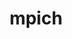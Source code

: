 ---
title: "mpich"
layout: cache
categories: [package, v0.20.2]
meta: {"versions": ["3.4.3", "4.1.1"], "compilers": ["gcc@=11.1.0", "gcc@=11.3.0", "gcc@=12.1.0", "gcc@=7.3.1", "gcc@=7.5.0", "oneapi@=2023.0.0"], "oss": ["amzn2", "ubuntu18.04", "ubuntu20.04", "ubuntu22.04"], "platforms": ["linux"], "targets": ["aarch64", "neoverse_n1", "ppc64le", "x86_64", "x86_64_v3"], "stacks": ["aws-isc", "aws-isc-aarch64", "build_systems", "data-vis-sdk", "e4s", "e4s-oneapi", "e4s-power", "root", "tutorial"], "num_specs": 16, "num_specs_by_stack": {"aws-isc-aarch64": 2, "root": 16, "aws-isc": 1, "build_systems": 1, "e4s-power": 3, "e4s": 4, "e4s-oneapi": 1, "data-vis-sdk": 2, "tutorial": 2}}
spec_details: [{"hash": "s7v3dariqogqwanrflenm2gyidgoswuc", "compiler": "gcc@=7.3.1", "versions": ["4.1.1"], "os": "amzn2", "platform": "linux", "target": "aarch64", "variants": ["~argobots", "build_system=autotools", "~cuda", "datatype-engine=auto", "device=ch4", "+fortran", "+hwloc", "+hydra", "+libxml2", "netmod=ofi", "+pci", "pmi=pmi", "~rocm", "+romio", "~slurm", "~two_level_namespace", "~vci", "~verbs", "~wrapperrpath"], "stacks": ["aws-isc-aarch64", "root"], "size": "-", "tarball": "https://binaries.spack.io/releases/v0.20.2/build_cache/linux-amzn2-aarch64/gcc-7.3.1/mpich-4.1.1/linux-amzn2-aarch64-gcc-7.3.1-mpich-4.1.1-s7v3dariqogqwanrflenm2gyidgoswuc.spack"}, {"hash": "sgsl74v2uocjn45rzem5d2dvey2i6mkv", "compiler": "gcc@=7.3.1", "versions": ["4.1.1"], "os": "amzn2", "platform": "linux", "target": "neoverse_n1", "variants": ["~argobots", "build_system=autotools", "~cuda", "datatype-engine=auto", "device=ch4", "+fortran", "+hwloc", "+hydra", "+libxml2", "netmod=ofi", "+pci", "pmi=pmi", "~rocm", "+romio", "~slurm", "~two_level_namespace", "~vci", "~verbs", "~wrapperrpath"], "stacks": ["aws-isc-aarch64", "root"], "size": "-", "tarball": "https://binaries.spack.io/releases/v0.20.2/build_cache/linux-amzn2-neoverse_n1/gcc-7.3.1/mpich-4.1.1/linux-amzn2-neoverse_n1-gcc-7.3.1-mpich-4.1.1-sgsl74v2uocjn45rzem5d2dvey2i6mkv.spack"}, {"hash": "d4ipplp7pfqmiis7l43p5ipszw22stmk", "compiler": "gcc@=7.3.1", "versions": ["4.1.1"], "os": "amzn2", "platform": "linux", "target": "x86_64_v3", "variants": ["~argobots", "build_system=autotools", "~cuda", "datatype-engine=auto", "device=ch4", "+fortran", "+hwloc", "+hydra", "+libxml2", "netmod=ofi", "+pci", "pmi=pmi", "~rocm", "+romio", "~slurm", "~two_level_namespace", "~vci", "~verbs", "~wrapperrpath"], "stacks": ["root", "aws-isc"], "size": "-", "tarball": "https://binaries.spack.io/releases/v0.20.2/build_cache/linux-amzn2-x86_64_v3/gcc-7.3.1/mpich-4.1.1/linux-amzn2-x86_64_v3-gcc-7.3.1-mpich-4.1.1-d4ipplp7pfqmiis7l43p5ipszw22stmk.spack"}, {"hash": "jxsaeuusxswv2h5m6izfkj6a55dlozgb", "compiler": "gcc@=7.5.0", "versions": ["4.1.1"], "os": "ubuntu18.04", "platform": "linux", "target": "x86_64_v3", "variants": ["~argobots", "build_system=autotools", "~cuda", "datatype-engine=auto", "device=ch4", "~fortran", "+hwloc", "+hydra", "+libxml2", "netmod=ofi", "+pci", "pmi=pmi", "~rocm", "+romio", "~slurm", "~two_level_namespace", "~vci", "~verbs", "+wrapperrpath"], "stacks": ["root", "build_systems"], "size": "-", "tarball": "https://binaries.spack.io/releases/v0.20.2/build_cache/linux-ubuntu18.04-x86_64_v3/gcc-7.5.0/mpich-4.1.1/linux-ubuntu18.04-x86_64_v3-gcc-7.5.0-mpich-4.1.1-jxsaeuusxswv2h5m6izfkj6a55dlozgb.spack"}, {"hash": "jt4nwy3szff5ldz2644v3stehqcsn64n", "compiler": "gcc@=11.1.0", "versions": ["4.1.1"], "os": "ubuntu20.04", "platform": "linux", "target": "ppc64le", "variants": ["~argobots", "build_system=autotools", "~cuda", "datatype-engine=auto", "device=ch4", "+fortran", "+hwloc", "+hydra", "+libxml2", "netmod=ofi", "+pci", "pmi=pmi", "~rocm", "+romio", "~slurm", "~two_level_namespace", "~vci", "~verbs", "~wrapperrpath"], "stacks": ["e4s-power", "root"], "size": "-", "tarball": "https://binaries.spack.io/releases/v0.20.2/build_cache/linux-ubuntu20.04-ppc64le/gcc-11.1.0/mpich-4.1.1/linux-ubuntu20.04-ppc64le-gcc-11.1.0-mpich-4.1.1-jt4nwy3szff5ldz2644v3stehqcsn64n.spack"}, {"hash": "tfjzzx7if2hx5gngnc7gqnmew7znsvmj", "compiler": "gcc@=11.1.0", "versions": ["4.1.1"], "os": "ubuntu20.04", "platform": "linux", "target": "ppc64le", "variants": ["~argobots", "build_system=autotools", "~cuda", "datatype-engine=auto", "device=ch4", "+fortran", "+hwloc", "+hydra", "+libxml2", "netmod=ofi", "+pci", "pmi=pmi", "~rocm", "+romio", "~slurm", "~two_level_namespace", "~vci", "~verbs", "~wrapperrpath"], "stacks": ["e4s-power", "root"], "size": "-", "tarball": "https://binaries.spack.io/releases/v0.20.2/build_cache/linux-ubuntu20.04-ppc64le/gcc-11.1.0/mpich-4.1.1/linux-ubuntu20.04-ppc64le-gcc-11.1.0-mpich-4.1.1-tfjzzx7if2hx5gngnc7gqnmew7znsvmj.spack"}, {"hash": "7zxghb7bikkepvlsx4b7su4zpppymoaa", "compiler": "gcc@=11.1.0", "versions": ["4.1.1"], "os": "ubuntu20.04", "platform": "linux", "target": "ppc64le", "variants": ["~argobots", "build_system=autotools", "~cuda", "datatype-engine=auto", "device=ch4", "+fortran", "+hwloc", "+hydra", "+libxml2", "netmod=ofi", "+pci", "pmi=pmi", "~rocm", "+romio", "~slurm", "~two_level_namespace", "~vci", "~verbs", "~wrapperrpath"], "stacks": ["e4s-power", "root"], "size": "-", "tarball": "https://binaries.spack.io/releases/v0.20.2/build_cache/linux-ubuntu20.04-ppc64le/gcc-11.1.0/mpich-4.1.1/linux-ubuntu20.04-ppc64le-gcc-11.1.0-mpich-4.1.1-7zxghb7bikkepvlsx4b7su4zpppymoaa.spack"}, {"hash": "vatatap3rulizyc3f7yiql72amnsbhd4", "compiler": "gcc@=11.1.0", "versions": ["4.1.1"], "os": "ubuntu20.04", "platform": "linux", "target": "x86_64_v3", "variants": ["~argobots", "build_system=autotools", "~cuda", "datatype-engine=auto", "device=ch4", "+fortran", "+hwloc", "+hydra", "+libxml2", "netmod=ofi", "+pci", "pmi=pmi", "~rocm", "+romio", "~slurm", "~two_level_namespace", "~vci", "~verbs", "~wrapperrpath"], "stacks": ["e4s", "root"], "size": "-", "tarball": "https://binaries.spack.io/releases/v0.20.2/build_cache/linux-ubuntu20.04-x86_64_v3/gcc-11.1.0/mpich-4.1.1/linux-ubuntu20.04-x86_64_v3-gcc-11.1.0-mpich-4.1.1-vatatap3rulizyc3f7yiql72amnsbhd4.spack"}, {"hash": "pm4qc6j6b7st65sabl6dheg6gfg77mmx", "compiler": "oneapi@=2023.0.0", "versions": ["3.4.3"], "os": "ubuntu20.04", "platform": "linux", "target": "x86_64", "variants": ["~argobots", "build_system=autotools", "~cuda", "datatype-engine=auto", "device=ch4", "+fortran", "+hwloc", "+hydra", "+libxml2", "netmod=ofi", "patches=66ba8eb,7326028,be529bf", "+pci", "pmi=pmi", "~rocm", "+romio", "~slurm", "~two_level_namespace", "~verbs", "~wrapperrpath"], "stacks": ["e4s-oneapi", "root"], "size": "-", "tarball": "https://binaries.spack.io/releases/v0.20.2/build_cache/linux-ubuntu20.04-x86_64/oneapi-2023.0.0/mpich-3.4.3/linux-ubuntu20.04-x86_64-oneapi-2023.0.0-mpich-3.4.3-pm4qc6j6b7st65sabl6dheg6gfg77mmx.spack"}, {"hash": "l4mbcp4qeerqrt5euzvhunciqfq7ctjv", "compiler": "gcc@=11.1.0", "versions": ["4.1.1"], "os": "ubuntu20.04", "platform": "linux", "target": "x86_64_v3", "variants": ["~argobots", "build_system=autotools", "~cuda", "datatype-engine=auto", "device=ch4", "+fortran", "+hwloc", "+hydra", "+libxml2", "netmod=ofi", "+pci", "pmi=pmi", "~rocm", "+romio", "~slurm", "~two_level_namespace", "~vci", "~verbs", "+wrapperrpath"], "stacks": ["root", "data-vis-sdk"], "size": "-", "tarball": "https://binaries.spack.io/releases/v0.20.2/build_cache/linux-ubuntu20.04-x86_64_v3/gcc-11.1.0/mpich-4.1.1/linux-ubuntu20.04-x86_64_v3-gcc-11.1.0-mpich-4.1.1-l4mbcp4qeerqrt5euzvhunciqfq7ctjv.spack"}, {"hash": "baywflcwbvcjukmnzzl63ppkypodncys", "compiler": "gcc@=11.1.0", "versions": ["4.1.1"], "os": "ubuntu20.04", "platform": "linux", "target": "x86_64_v3", "variants": ["~argobots", "build_system=autotools", "~cuda", "datatype-engine=auto", "device=ch4", "+fortran", "+hwloc", "+hydra", "+libxml2", "netmod=ofi", "+pci", "pmi=pmi", "~rocm", "+romio", "~slurm", "~two_level_namespace", "~vci", "~verbs", "+wrapperrpath"], "stacks": ["root", "data-vis-sdk"], "size": "-", "tarball": "https://binaries.spack.io/releases/v0.20.2/build_cache/linux-ubuntu20.04-x86_64_v3/gcc-11.1.0/mpich-4.1.1/linux-ubuntu20.04-x86_64_v3-gcc-11.1.0-mpich-4.1.1-baywflcwbvcjukmnzzl63ppkypodncys.spack"}, {"hash": "7nd5rcxjsakql7ynm6tulavtncxkxh33", "compiler": "gcc@=11.1.0", "versions": ["4.1.1"], "os": "ubuntu20.04", "platform": "linux", "target": "x86_64_v3", "variants": ["~argobots", "build_system=autotools", "~cuda", "datatype-engine=auto", "device=ch4", "+fortran", "+hwloc", "+hydra", "+libxml2", "netmod=ofi", "+pci", "pmi=pmi", "~rocm", "+romio", "~slurm", "~two_level_namespace", "~vci", "~verbs", "~wrapperrpath"], "stacks": ["e4s", "root"], "size": "-", "tarball": "https://binaries.spack.io/releases/v0.20.2/build_cache/linux-ubuntu20.04-x86_64_v3/gcc-11.1.0/mpich-4.1.1/linux-ubuntu20.04-x86_64_v3-gcc-11.1.0-mpich-4.1.1-7nd5rcxjsakql7ynm6tulavtncxkxh33.spack"}, {"hash": "g64rdbkmmjn5eufcuribsy2mjukjvk62", "compiler": "gcc@=11.1.0", "versions": ["4.1.1"], "os": "ubuntu20.04", "platform": "linux", "target": "x86_64_v3", "variants": ["~argobots", "build_system=autotools", "~cuda", "datatype-engine=auto", "device=ch4", "+fortran", "+hwloc", "+hydra", "+libxml2", "netmod=ofi", "+pci", "pmi=pmi", "~rocm", "+romio", "~slurm", "~two_level_namespace", "~vci", "~verbs", "~wrapperrpath"], "stacks": ["e4s", "root"], "size": "-", "tarball": "https://binaries.spack.io/releases/v0.20.2/build_cache/linux-ubuntu20.04-x86_64_v3/gcc-11.1.0/mpich-4.1.1/linux-ubuntu20.04-x86_64_v3-gcc-11.1.0-mpich-4.1.1-g64rdbkmmjn5eufcuribsy2mjukjvk62.spack"}, {"hash": "qju4ojak3pzwao2y5masq4i77h3nzlbu", "compiler": "gcc@=11.1.0", "versions": ["4.1.1"], "os": "ubuntu20.04", "platform": "linux", "target": "x86_64_v3", "variants": ["~argobots", "build_system=autotools", "~cuda", "datatype-engine=auto", "device=ch4", "+fortran", "+hwloc", "+hydra", "+libxml2", "netmod=ofi", "+pci", "pmi=pmi", "~rocm", "+romio", "~slurm", "~two_level_namespace", "~vci", "~verbs", "~wrapperrpath"], "stacks": ["e4s", "root"], "size": "-", "tarball": "https://binaries.spack.io/releases/v0.20.2/build_cache/linux-ubuntu20.04-x86_64_v3/gcc-11.1.0/mpich-4.1.1/linux-ubuntu20.04-x86_64_v3-gcc-11.1.0-mpich-4.1.1-qju4ojak3pzwao2y5masq4i77h3nzlbu.spack"}, {"hash": "3mapxl5fv7tsir4ewh7cbzjc4xjcuq4y", "compiler": "gcc@=11.3.0", "versions": ["4.1.1"], "os": "ubuntu22.04", "platform": "linux", "target": "x86_64_v3", "variants": ["~argobots", "build_system=autotools", "~cuda", "datatype-engine=auto", "device=ch4", "+fortran", "+hwloc", "+hydra", "+libxml2", "netmod=ofi", "+pci", "pmi=pmi", "~rocm", "+romio", "~slurm", "~two_level_namespace", "~vci", "~verbs", "+wrapperrpath"], "stacks": ["tutorial", "root"], "size": "-", "tarball": "https://binaries.spack.io/releases/v0.20.2/build_cache/linux-ubuntu22.04-x86_64_v3/gcc-11.3.0/mpich-4.1.1/linux-ubuntu22.04-x86_64_v3-gcc-11.3.0-mpich-4.1.1-3mapxl5fv7tsir4ewh7cbzjc4xjcuq4y.spack"}, {"hash": "fb4tt653pmmepubwhorioxxa6mk6hzre", "compiler": "gcc@=12.1.0", "versions": ["4.1.1"], "os": "ubuntu22.04", "platform": "linux", "target": "x86_64_v3", "variants": ["~argobots", "build_system=autotools", "~cuda", "datatype-engine=auto", "device=ch4", "+fortran", "+hwloc", "+hydra", "+libxml2", "netmod=ofi", "+pci", "pmi=pmi", "~rocm", "+romio", "~slurm", "~two_level_namespace", "~vci", "~verbs", "+wrapperrpath"], "stacks": ["tutorial", "root"], "size": "-", "tarball": "https://binaries.spack.io/releases/v0.20.2/build_cache/linux-ubuntu22.04-x86_64_v3/gcc-12.1.0/mpich-4.1.1/linux-ubuntu22.04-x86_64_v3-gcc-12.1.0-mpich-4.1.1-fb4tt653pmmepubwhorioxxa6mk6hzre.spack"}]
---